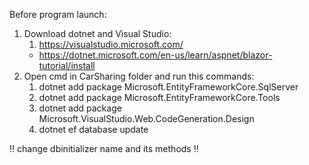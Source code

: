 Before program launch:
1. Download dotnet and Visual Studio:
   1) https://visualstudio.microsoft.com/
   - https://dotnet.microsoft.com/en-us/learn/aspnet/blazor-tutorial/install
3. Open cmd in CarSharing folder and run this commands:
   1) dotnet add package Microsoft.EntityFrameworkCore.SqlServer
   2) dotnet add package Microsoft.EntityFrameworkCore.Tools
   3) dotnet add package Microsoft.VisualStudio.Web.CodeGeneration.Design
   4) dotnet ef database update

!! change dbinitializer name and its methods !!
